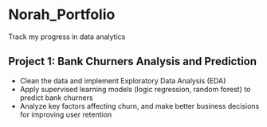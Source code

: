 # Norah_Portfolio
Track my progress in data analytics

## Project 1: Bank Churners Analysis and Prediction
* Clean the data and implement Exploratory Data Analysis (EDA)
* Apply supervised learning models (logic regression, random forest) to predict bank churners
* Analyze key factors affecting churn, and make better business decisions for improving user retention
